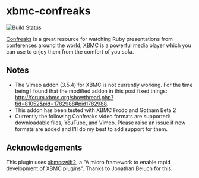 # xbmc-confreaks

[![Build Status](https://travis-ci.org/watsonbox/xbmc-confreaks.svg?branch=master)](https://travis-ci.org/watsonbox/xbmc-confreaks)

[Confreaks](http://www.confreaks.com) is a great resource for watching Ruby presentations from conferences around the world; [XBMC](http://www.xbmc.org) is a powerful media player which you can use to enjoy them from the comfort of you sofa.

## Notes

- The Vimeo addon (3.5.4) for XBMC is not currently working. For the time being I found that the modified addon in this post fixed things: http://forum.xbmc.org/showthread.php?tid=81052&pid=1782988#pid1782988.
- This addon has been tested with XBMC Frodo and Gotham Beta 2
- Currently the following Confreaks video formats are supported: downloadable files, YouTube, and Vimeo. Please raise an issue if new formats are added and I'll do my best to add support for them.

## Acknowledgements

This plugin uses [xbmcswift2](http://github.com/jbeluch/xbmcswift2), a "A micro framework to enable rapid development of XBMC plugins". Thanks to Jonathan Beluch for this.
